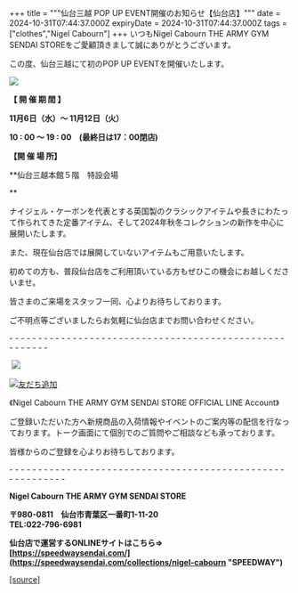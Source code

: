 +++
title = """仙台三越 POP UP EVENT開催のお知らせ【仙台店】"""
date = 2024-10-31T07:44:37.000Z
expiryDate = 2024-10-31T07:44:37.000Z
tags = ["clothes","Nigel Cabourn"]
+++
いつもNigel Cabourn THE ARMY GYM SENDAI STOREをご愛顧頂きまして誠にありがとうございます。

この度、仙台三越にて初のPOP UP EVENTを開催いたします。

![](https://cdn.shopify.com/s/files/1/0094/9295/5196/files/f1417684215199f41da806d9cd2c12ef_919f6258-e197-48d0-ae2e-a4f77f2496f0_480x480.jpg?v=1730358128)

**【 開 催 期 間 】**

**11月6日（水）～ 11月12日（火）**

**10 : 00 ～ 19 : 00　(最終日は17：00閉店)**

  

**【開 催 場 所】**

**仙台三越本館５階　特設会場  
  
**

ナイジェル・ケーボンを代表とする英国製のクラシックアイテムや長きにわたって作られてきた定番アイテム、そして2024年秋冬コレクションの新作を中心に展開いたします。

また、現在仙台店では展開していないアイテムもご用意いたします。  
  
初めての方も、普段仙台店をご利用頂いている方もぜひこの機会にお越しくださいませ。  
  
皆さまのご来場をスタッフ一同、心よりお待ちしております。

ご不明点等ございましたらお気軽に仙台店までお問い合わせください。

\- - - - - - - - - - - - - - - - - - - - - - - - - - - - - - - - - - - - - - - - - - - - - - - - - - - - - - -  

 ![](https://cdn.shopify.com/s/files/1/0094/9295/5196/files/M_gainfriends_qr_480x480.png?v=1656066888)

[![友だち追加](https://scdn.line-apps.com/n/line_add_friends/btn/ja.png)](https://lin.ee/RCGlggT)

《Nigel Cabourn THE ARMY GYM SENDAI STORE OFFICIAL LINE Account》

ご登録いただいた方へ新規商品の入荷情報やイベントのご案内等の配信を行なっております。トーク画面にて個別でのご質問やご相談なども承っております。

皆様からのご登録を心よりお待ちしております。

\- - - - - - - - - - - - - - - - - - - - - - - - - - - - - - - - - - - - - - - - - - - - - - - - - - - - - - - - - - 

**Nigel Cabourn THE ARMY GYM SENDAI STORE**

**〒980-0811　仙台市青葉区一番町1-11-20  
TEL:022-796-6981**

**仙台店で運営するONLINEサイトはこちら⇒　[https://speedwaysendai.com/](https://speedwaysendai.com/collections/nigel-cabourn "SPEEDWAY")**

[[source]](https://cabourn.jp/blogs/shop-info/sendai20241031)
